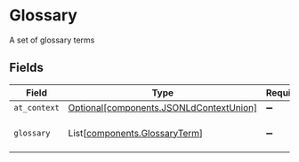 # Glossary

A set of glossary terms


## Fields

| Field                                                                                    | Type                                                                                     | Required                                                                                 | Description                                                                              |
| ---------------------------------------------------------------------------------------- | ---------------------------------------------------------------------------------------- | ---------------------------------------------------------------------------------------- | ---------------------------------------------------------------------------------------- |
| `at_context`                                                                             | [Optional[components.JSONLdContextUnion]](../../models/components/jsonldcontextunion.md) | :heavy_minus_sign:                                                                       | N/A                                                                                      |
| `glossary`                                                                               | List[[components.GlossaryTerm](../../models/components/glossaryterm.md)]                 | :heavy_minus_sign:                                                                       | A list of glossary terms                                                                 |